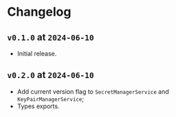 # Changelog

## `v0.1.0` at `2024-06-10`

* Initial release.

## `v0.2.0` at `2024-06-10`

* Add current version flag to `SecretManagerService` and `KeyPairManagerService`;
* Types exports.
